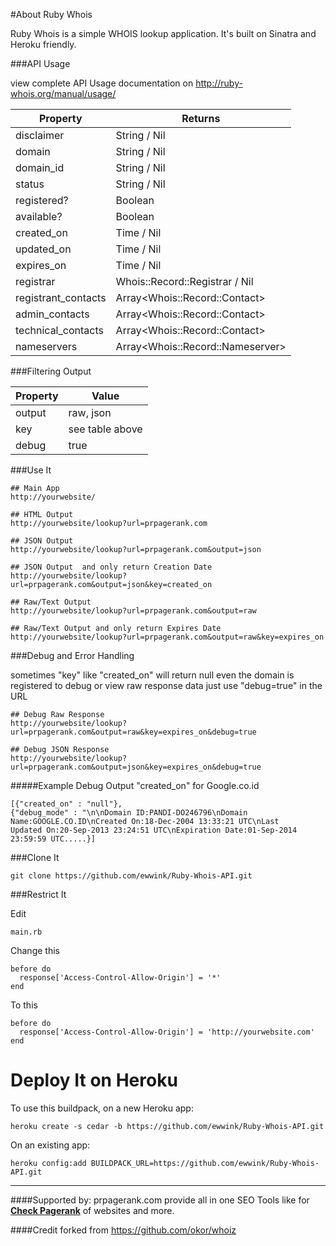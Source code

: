 #About Ruby Whois

Ruby Whois is a simple WHOIS lookup application. It's built on Sinatra and Heroku friendly.

###API Usage

view complete API Usage documentation on http://ruby-whois.org/manual/usage/

Property | Returns
-------- | -------
disclaimer | String / Nil
domain | String / Nil
domain_id | String / Nil
status | String / Nil
registered? | Boolean
available? | Boolean
created_on | Time / Nil
updated_on | Time / Nil
expires_on | Time / Nil
registrar | Whois::Record::Registrar / Nil
registrant_contacts | Array\<Whois::Record::Contact\>
admin_contacts | Array\<Whois::Record::Contact\>
technical_contacts | Array\<Whois::Record::Contact\>
nameservers | Array\<Whois::Record::Nameserver\>

###Filtering Output


Property | Value
-------- | -----
output | raw, json
key | see table above
debug | true
    
###Use It

    ## Main App
    http://yourwebsite/
    
    ## HTML Output
    http://yourwebsite/lookup?url=prpagerank.com
    
    ## JSON Output    
    http://yourwebsite/lookup?url=prpagerank.com&output=json
    
    ## JSON Output  and only return Creation Date   
    http://yourwebsite/lookup?url=prpagerank.com&output=json&key=created_on
    
    ## Raw/Text Output    
    http://yourwebsite/lookup?url=prpagerank.com&output=raw
    
    ## Raw/Text Output and only return Expires Date   
    http://yourwebsite/lookup?url=prpagerank.com&output=raw&key=expires_on

###Debug and Error Handling

sometimes "key" like "created_on" will return null even the domain is registered to debug or view raw response data just use "debug=true" in the URL

    ## Debug Raw Response  
    http://yourwebsite/lookup?url=prpagerank.com&output=raw&key=expires_on&debug=true
    
    ## Debug JSON Response  
    http://yourwebsite/lookup?url=prpagerank.com&output=json&key=expires_on&debug=true

#####Example Debug Output "created_on" for Google.co.id

    [{"created_on" : "null"},
    {"debug_mode" : "\n\nDomain ID:PANDI-DO246796\nDomain Name:GOOGLE.CO.ID\nCreated On:18-Dec-2004 13:33:21 UTC\nLast
    Updated On:20-Sep-2013 23:24:51 UTC\nExpiration Date:01-Sep-2014 23:59:59 UTC.....}]

###Clone It

    git clone https://github.com/ewwink/Ruby-Whois-API.git


###Restrict It

Edit

    main.rb

Change this

    before do
      response['Access-Control-Allow-Origin'] = '*'
    end

To this

    before do
      response['Access-Control-Allow-Origin'] = 'http://yourwebsite.com'
    end


Deploy It on Heroku
===
To use this buildpack, on a new Heroku app:
```
heroku create -s cedar -b https://github.com/ewwink/Ruby-Whois-API.git
```

On an existing app:
```
heroku config:add BUILDPACK_URL=https://github.com/ewwink/Ruby-Whois-API.git
```

----------
####Supported by:
prpagerank.com provide all in one SEO Tools like for [**Check Pagerank**](http://www.prpagerank.com) of websites and more.

####Credit
forked from https://github.com/okor/whoiz